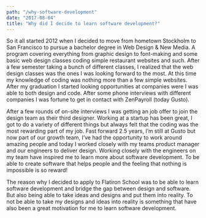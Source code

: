 ```yaml
---
path: "/why-software-development"
date: "2017-08-04"
title: "Why did I decide to learn software development?"
---
```


So it all started 2012 when I decided to move from hometown Stockholm to San Francisco to pursue a bachelor degree in Web Design & New Media. A program covering everything from graphic design to font-making and some basic web design classes coding simple restaurant websites and such. After a few semester taking a bunch of different classes, I realized that the web design classes was the ones I was looking forward to the most. At this time my knowledge of coding was nothing more than a few simple websites. After my graduation I started looking opportunities at companies were I was able to both design and code. After some phone interviews with different companies I was fortune to get in contact with ZenPayroll (today Gusto).

After a few rounds of on-site interviews I was getting an job offer to join the design team as their third designer. Working at a startup has been great, I got to do a variety of different things but always felt that the coding was the most rewarding part of my job. Fast forward 2.5 years, I’m still at Gusto but now part of our growth team, I’ve had the opportunity to work around amazing people and today I worked closely with my teams product manager and our engineers to deliver design.  Working closely with the engineers on my team have inspired me to learn more about software development. To be able to create software that helps people and the feeling that nothing is impossible is so reward!

The reason why I decided to apply to Flatiron School was to be able to learn software development and bridge the gap between design and software. But also being able to take ideas and designs and put them into reality. To not be able to take my designs and ideas into reality is something that have also been a great motivation for me to learn software development.
